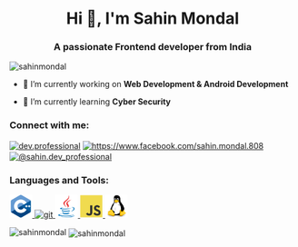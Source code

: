 <h1 align="center">Hi 👋, I'm Sahin Mondal</h1>
<h3 align="center">A passionate Frontend developer from India</h3>

<p align="left"> <img src="https://komarev.com/ghpvc/?username=sahinmondal&label=Profile%20views&color=0e75b6&style=flat" alt="sahinmondal" /> </p>

- 🔭 I’m currently working on **Web Development & Android Development**

- 🌱 I’m currently learning **Cyber Security**

<h3 align="left">Connect with me:</h3>
<p align="left">
<a href="https://dev.to/sahin_mondal_edbc89132f6a" target="blank"><img align="center" src="https://raw.githubusercontent.com/rahuldkjain/github-profile-readme-generator/master/src/images/icons/Social/devto.svg" alt="dev.professional" height="30" width="40" /></a>
<a href="https://fb.com/https://www.facebook.com/sahin.mondal.808" target="blank"><img align="center" src="https://raw.githubusercontent.com/rahuldkjain/github-profile-readme-generator/master/src/images/icons/Social/facebook.svg" alt="https://www.facebook.com/sahin.mondal.808" height="30" width="40" /></a>
<a href="https://instagram.com/@sahin.dev_professional" target="blank"><img align="center" src="https://raw.githubusercontent.com/rahuldkjain/github-profile-readme-generator/master/src/images/icons/Social/instagram.svg" alt="@sahin.dev_professional" height="30" width="40" /></a>
</p>

<h3 align="left">Languages and Tools:</h3>
<p align="left"> <a href="https://www.w3schools.com/cpp/" target="_blank" rel="noreferrer"> <img src="https://raw.githubusercontent.com/devicons/devicon/master/icons/cplusplus/cplusplus-original.svg" alt="cplusplus" width="40" height="40"/> </a> <a href="https://git-scm.com/" target="_blank" rel="noreferrer"> <img src="https://www.vectorlogo.zone/logos/git-scm/git-scm-icon.svg" alt="git" width="40" height="40"/> </a> <a href="https://www.java.com" target="_blank" rel="noreferrer"> <img src="https://raw.githubusercontent.com/devicons/devicon/master/icons/java/java-original.svg" alt="java" width="40" height="40"/> </a> <a href="https://developer.mozilla.org/en-US/docs/Web/JavaScript" target="_blank" rel="noreferrer"> <img src="https://raw.githubusercontent.com/devicons/devicon/master/icons/javascript/javascript-original.svg" alt="javascript" width="40" height="40"/> </a> <a href="https://www.linux.org/" target="_blank" rel="noreferrer"> <img src="https://raw.githubusercontent.com/devicons/devicon/master/icons/linux/linux-original.svg" alt="linux" width="40" height="40"/> </a> </p>

<p><img align="left" src="https://github-readme-stats.vercel.app/api/top-langs?username=sahinmondal&show_icons=true&locale=en&layout=compact" alt="sahinmondal" /></p>

<p>&nbsp;<img align="center" src="https://github-readme-stats.vercel.app/api?username=sahinmondal&show_icons=true&locale=en" alt="sahinmondal" /></p>

